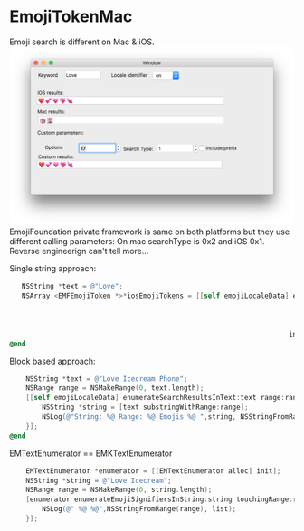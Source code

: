 # EmojiTokenMac
Emoji search is different on Mac & iOS. 
 ![](https://raw.githubusercontent.com/xhruso00/EmojiTokenMac/master/screenshot.png)
 EmojiFoundation private framework is same on both platforms but they use different calling parameters:
 On mac searchType is 0x2 and iOS 0x1. Reverse engineerign can't tell more...

Single string approach:
```objective-c
   NSString *text = @"Love";
   NSArray <EMFEmojiToken *>*iosEmojiTokens = [[self emojiLocaleData] emojiTokensForText:text
                                                                          phoneticReading:nil
                                                                                  options:0x11
                                                                               searchType:0x1
                                                                     includePrefixMatches:NO];
@end
```

Block based approach:
```objective-c
    NSString *text = @"Love Icecream Phone";
    NSRange range = NSMakeRange(0, text.length);
    [[self emojiLocaleData] enumerateSearchResultsInText:text range:range options:0x11 searchType:0x2 usingBlock:^(NSArray *tokens, NSRange range, BOOL *stop){
        NSString *string = [text substringWithRange:range];
        NSLog(@"String: %@ Range: %@ Emojis %@ ",string, NSStringFromRange(range), [self stringFromTokenEmojiArray:tokens]);
    }];
@end
```

EMTextEnumerator == EMKTextEnumerator

```objective-c
    EMTextEnumerator *enumerator = [[EMTextEnumerator alloc] init];
    NSString *string = @"Love Icecream";
    NSRange range = NSMakeRange(0, string.length);
    [enumerator enumerateEmojiSignifiersInString:string touchingRange:range language:@"en-US" usingBlock:^(EMEmojiTokenList *list, NSRange range){
        NSLog(@" %@ %@",NSStringFromRange(range), list);
    }];
```
